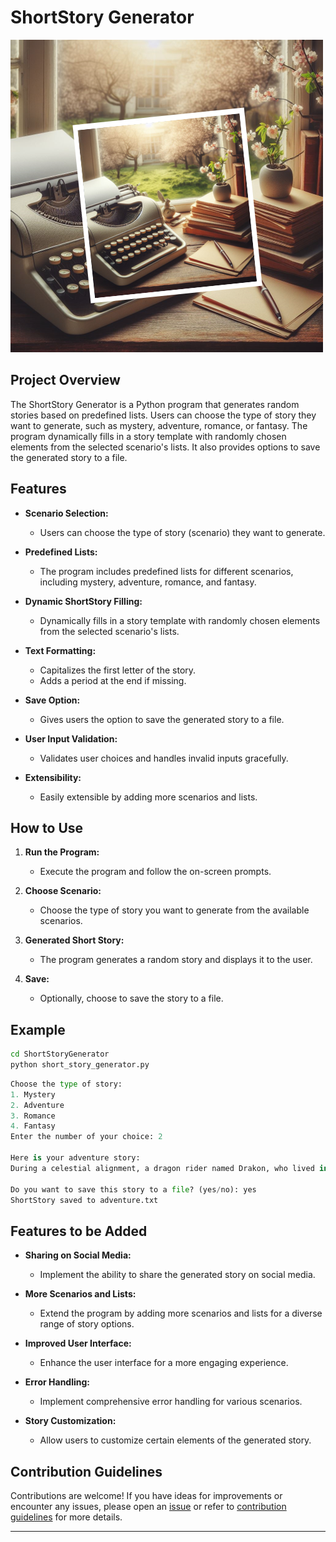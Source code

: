 # ShortStory Generator

![story generator](../../assets/images/readme_images/short_story_generator.png)

## Project Overview

The ShortStory Generator is a Python program that generates random stories based on predefined lists. Users can choose the type of story they want to generate, such as mystery, adventure, romance, or fantasy. The program dynamically fills in a story template with randomly chosen elements from the selected scenario's lists. It also provides options to save the generated story to a file.

## Features

- **Scenario Selection:**

  - Users can choose the type of story (scenario) they want to generate.

- **Predefined Lists:**

  - The program includes predefined lists for different scenarios, including mystery, adventure, romance, and fantasy.

- **Dynamic ShortStory Filling:**

  - Dynamically fills in a story template with randomly chosen elements from the selected scenario's lists.

- **Text Formatting:**

  - Capitalizes the first letter of the story.
  - Adds a period at the end if missing.

- **Save Option:**

  - Gives users the option to save the generated story to a file.

- **User Input Validation:**

  - Validates user choices and handles invalid inputs gracefully.

- **Extensibility:**
  - Easily extensible by adding more scenarios and lists.

## How to Use

1. **Run the Program:**

   - Execute the program and follow the on-screen prompts.

2. **Choose Scenario:**

   - Choose the type of story you want to generate from the available scenarios.

3. **Generated Short Story:**

   - The program generates a random story and displays it to the user.

4. **Save:**
   - Optionally, choose to save the story to a file.

## Example

```bash
cd ShortStoryGenerator
python short_story_generator.py
```

```python
Choose the type of story:
1. Mystery
2. Adventure
3. Romance
4. Fantasy
Enter the number of your choice: 2

Here is your adventure story:
During a celestial alignment, a dragon rider named Drakon, who lived in an enchanted tower, went to an enchanted castle and found a legendary artifact.

Do you want to save this story to a file? (yes/no): yes
ShortStory saved to adventure.txt
```

## Features to be Added

- **Sharing on Social Media:**

  - Implement the ability to share the generated story on social media.

- **More Scenarios and Lists:**

  - Extend the program by adding more scenarios and lists for a diverse range of story options.

- **Improved User Interface:**

  - Enhance the user interface for a more engaging experience.

- **Error Handling:**

  - Implement comprehensive error handling for various scenarios.

- **Story Customization:**
  - Allow users to customize certain elements of the generated story.

## Contribution Guidelines

Contributions are welcome! If you have ideas for improvements or encounter any issues, please open an [issue](https://github.com/vrm-piyush/Python-Projects/issues/new/choose) or refer to [contribution guidelines](../../CONTRIBUTING.md) for more details.

---
